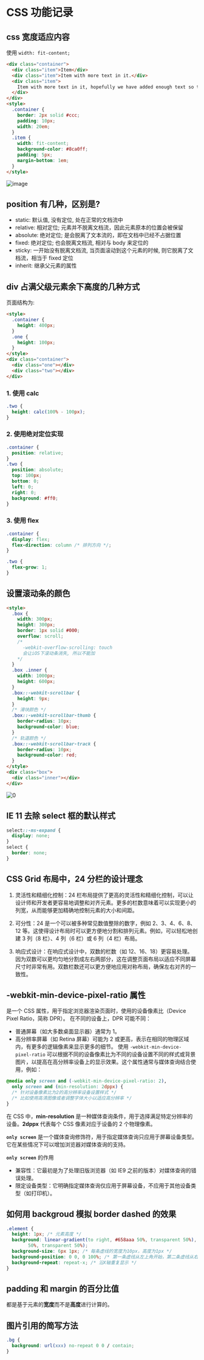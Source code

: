 # CSS 功能记录

## css 宽度适应内容

使用 `width: fit-content;`

```html
<div class="container">
  <div class="item">Item</div>
  <div class="item">Item with more text in it.</div>
  <div class="item">
    Item with more text in it, hopefully we have added enough text so the text will start to wrap.
  </div>
</div>
<style>
  .container {
    border: 2px solid #ccc;
    padding: 10px;
    width: 20em;
  }
  .item {
    width: fit-content;
    background-color: #8ca0ff;
    padding: 5px;
    margin-bottom: 1em;
  }
</style>
```

![image](https://github.com/user-attachments/assets/0da54264-908e-4093-89bd-61b88d7cea80)

## position 有几种，区别是?

- static: 默认值, 没有定位, 处在正常的文档流中
- relative: 相对定位; 元素并不脱离文档流，因此元素原本的位置会被保留
- absolute: 绝对定位; 是会脱离了文本流的，即在文档中已经不占据位置
- fixed: 绝对定位; 也会脱离文档流, 相对与 body 来定位的
- sticky: 一开始没有脱离文档流, 当页面滚动到这个元素的时候, 则它脱离了文档流，相当于 fixed 定位
- inherit: 继承父元素的属性

## div 占满父级元素余下高度的几种方式

页面结构为:

```html
<style>
  .container {
    height: 400px;
  }
  .one {
    height: 100px;
  }
</style>
<div class="container">
  <div class="one"></div>
  <div class="two"></div>
</div>
```

### 1. 使用 calc

```css
.two {
  height: calc(100% - 100px);
}
```

### 2. 使用绝对定位实现

```css
.container {
  position: relative;
}
.two {
  position: absolute;
  top: 100px;
  bottom: 0;
  left: 0;
  right: 0;
  background: #ff0;
}
```

### 3. 使用 flex

```css
.container {
  display: flex;
  flex-direction: column /* 排列方向 */;
}

.two {
  flex-grow: 1;
}
```

## 设置滚动条的颜色

```html
<style>
  .box {
    width: 300px;
    height: 300px;
    border: 1px solid #000;
    overflow: scroll;
    /*
      -webkit-overflow-scrolling: touch
      会让iOS下滚动条消失, 所以不能加
    */
  }
  .box .inner {
    width: 1000px;
    height: 600px;
  }
  .box::-webkit-scrollbar {
    height: 9px;
  }
  /* 滑块颜色 */
  .box::-webkit-scrollbar-thumb {
    border-radius: 10px;
    background-color: blue;
  }
  /* 轨道颜色 */
  .box::-webkit-scrollbar-track {
    border-radius: 10px;
    background-color: red;
  }
</style>
<div class="box">
  <div class="inner"></div>
</div>
```

![0](https://github.com/user-attachments/assets/9b79d42f-78d4-482a-929a-a73a9663e3c4)

## IE 11 去除 select 框的默认样式

```css
select::-ms-expand {
  display: none;
}
select {
  border: none;
}
```

## CSS Grid 布局中，24 分栏的设计理念

1. 灵活性和精细化控制：24 栏布局提供了更高的灵活性和精细化控制，可以让设计师和开发者更容易地调整和对齐元素。更多的栏数意味着可以实现更小的列宽，从而能够更加精确地控制元素的大小和间距。

2. 可分性：24 是一个可以被多种常见数值整除的数字，例如 2、3、4、6、8、12 等。这使得设计布局时可以更方便地分割和排列元素。例如，可以轻松地创建 3 列（8 栏）、4 列（6 栏）或 6 列（4 栏）布局。

3. 响应式设计：在响应式设计中，双数的栏数（如 12、16、18）更容易处理。因为双数可以更均匀地分割成左右两部分，这在调整页面布局以适应不同屏幕尺寸时非常有用。双数栏数还可以更方便地应用对称布局，确保左右对齐的一致性。

## -webkit-min-device-pixel-ratio 属性

是一个 CSS 属性，用于指定浏览器渲染页面时，使用的设备像素比（Device Pixel Ratio，简称 DPR）。
在不同的设备上，DPR 可能不同：

- 普通屏幕（如大多数桌面显示器）通常为 1。
- 高分辨率屏幕（如 Retina 屏幕）可能为 2 或更高，表示在相同的物理区域内，有更多的逻辑像素来显示更多的细节。
  使用 `-webkit-min-device-pixel-ratio` 可以根据不同的设备像素比为不同的设备设置不同的样式或背景图片，以提高在高分辨率设备上的显示效果。这个属性通常与媒体查询结合使用，例如：

```css
@media only screen and (-webkit-min-device-pixel-ratio: 2),
  only screen and (min-resolution: 2dppx) {
  /* 针对设备像素比为2的高分辨率设备设置样式 */
  /* 比如使用高清图像或者调整字体大小以适应高分辨率 */
}
```

在 CSS 中，**min-resolution** 是一种媒体查询条件，用于选择满足特定分辨率的设备。**2dppx** 代表每个 CSS 像素对应于设备的 2 个物理像素。

**`only screen`** 是一个媒体查询修饰符，用于指定媒体查询只应用于屏幕设备类型。它在某些情况下可以增加浏览器对媒体查询的支持。

**`only screen`** 的作用

- 兼容性：它最初是为了处理旧版浏览器（如 IE9 之前的版本）对媒体查询的错误处理。
- 限定设备类型：它明确指定媒体查询仅应用于屏幕设备，不应用于其他设备类型（如打印机）。

## 如何用 backgroud 模拟 border dashed 的效果

```css
.element {
  height: 1px; /* 元素高度 */
  background: linear-gradient(to right, #658aaa 50%, transparent 50%), linear-gradient(to right, #658aaa
        50%, transparent 50%);
  background-size: 6px 1px; /* 每条虚线的宽度为10px，高度为1px */
  background-position: 0 0, 0 100%; /* 第一条虚线从左上角开始，第二条虚线从右下角开始 */
  background-repeat: repeat-x; /* 沿X轴重复显示 */
}
```

## padding 和 margin 的百分比值

都是基于元素的**宽度**而不是**高度**进行计算的。

## 图片引用的简写方法

```css
.bg {
  background: url(xxx) no-repeat 0 0 / contain;
}
```
